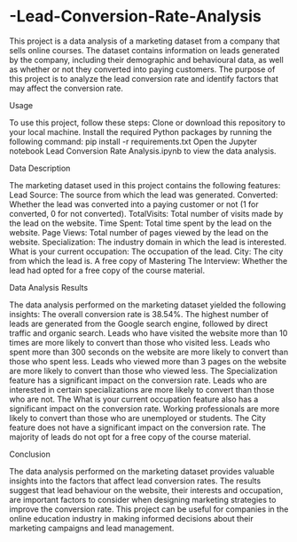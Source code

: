 # -Lead-Conversion-Rate-Analysis

This project is a data analysis of a marketing dataset from a company that sells online courses. The dataset contains information on leads generated by the company, including their demographic and behavioural data, as well as whether or not they converted into paying customers. The purpose of this project is to analyze the lead conversion rate and identify factors that may affect the conversion rate.

Usage

To use this project, follow these steps:
Clone or download this repository to your local machine.
Install the required Python packages by running the following command: pip install -r requirements.txt
Open the Jupyter notebook Lead Conversion Rate Analysis.ipynb to view the data analysis.

Data Description

The marketing dataset used in this project contains the following features:
Lead Source: The source from which the lead was generated.
Converted: Whether the lead was converted into a paying customer or not (1 for converted, 0 for not converted).
TotalVisits: Total number of visits made by the lead on the website.
Time Spent: Total time spent by the lead on the website.
Page Views: Total number of pages viewed by the lead on the website.
Specialization: The industry domain in which the lead is interested.
What is your current occupation: The occupation of the lead.
City: The city from which the lead is.
A free copy of Mastering The Interview: Whether the lead had opted for a free copy of the course material.

Data Analysis Results

The data analysis performed on the marketing dataset yielded the following insights:
The overall conversion rate is 38.54%.
The highest number of leads are generated from the Google search engine, followed by direct traffic and organic search.
Leads who have visited the website more than 10 times are more likely to convert than those who visited less.
Leads who spent more than 300 seconds on the website are more likely to convert than those who spent less.
Leads who viewed more than 3 pages on the website are more likely to convert than those who viewed less.
The Specialization feature has a significant impact on the conversion rate. Leads who are interested in certain specializations are more likely to convert than those who are not.
The What is your current occupation feature also has a significant impact on the conversion rate. Working professionals are more likely to convert than those who are unemployed or students.
The City feature does not have a significant impact on the conversion rate.
The majority of leads do not opt for a free copy of the course material.

Conclusion

The data analysis performed on the marketing dataset provides valuable insights into the factors that affect lead conversion rates. The results suggest that lead behaviour on the website, their interests and occupation, are important factors to consider when designing marketing strategies to improve the conversion rate. This project can be useful for companies in the online education industry in making informed decisions about their marketing campaigns and lead management.
